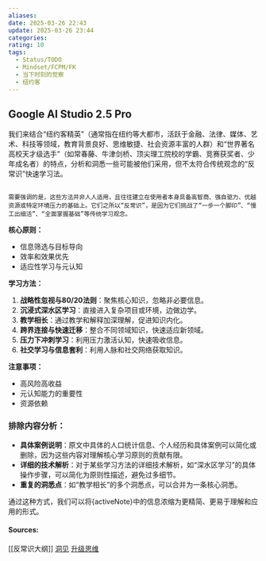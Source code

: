 ```yaml
---
aliases: 
date: 2025-03-26 22:43
update: 2025-03-26 23:44
categories: 
rating: 10
tags:
  - Status/TODO
  - Mindset/FCPM/FK
  - 当下时刻的觉察
  - 纽约客
---
```

## Google AI Studio 2.5 Pro

我们来结合“纽约客精英”（通常指在纽约等大都市，活跃于金融、法律、媒体、艺术、科技等领域，教育背景良好、思维敏捷、社会资源丰富的人群）和“世界著名高校天才级选手”（如常春藤、牛津剑桥、顶尖理工院校的学霸、竞赛获奖者、少年成名者）的特点，分析和洞悉一些可能被他们采用，但不太符合传统观念的“反常识”快速学习法。

```ad-atom

需要强调的是，这些方法并非人人适用，且往往建立在使用者本身具备高智商、强自驱力、优越资源或特定环境压力的基础上。它们之所以“反常识”，是因为它们挑战了“一步一个脚印”、“慢工出细活”、“全面掌握基础”等传统学习观念。

```




**核心原则：**
- 信息筛选与目标导向
- 效率和效果优先
- 适应性学习与元认知

**学习方法：**
1. **战略性忽视与80/20法则**：聚焦核心知识，忽略非必要信息。
2. **沉浸式深水区学习**：直接进入复杂项目或环境，边做边学。
3. **教学相长**：通过教学和解释加深理解，促进知识内化。
4. **跨界连接与快速迁移**：整合不同领域知识，快速适应新领域。
5. **压力下冲刺学习**：利用压力激活认知，快速吸收信息。
6. **社交学习与信息套利**：利用人脉和社交网络获取知识。

**注意事项：**
- 高风险高收益
- 元认知能力的重要性
- 资源依赖

### 排除内容分析：

- **具体案例说明**：原文中具体的人口统计信息、个人经历和具体案例可以简化或删除，因为这些内容对理解核心学习原则的贡献有限。
- **详细的技术解析**：对于某些学习方法的详细技术解析，如“深水区学习”的具体操作步骤，可以简化为原则性描述，避免过多细节。
- **重复的洞悉点**：如“教学相长”的多个洞悉点，可以合并为一条核心洞悉。

通过这种方式，我们可以将{activeNote}中的信息浓缩为更精简、更易于理解和应用的形式。


#### Sources:
[[反常识大纲]]
[洞见](obsidian://open?vault=obsidianDoc&file=%E6%B4%9E%E8%A7%81)
[升级思维](obsidian://open?vault=obsidianDoc&file=%E5%8D%87%E7%BA%A7%E6%80%9D%E7%BB%B4)
